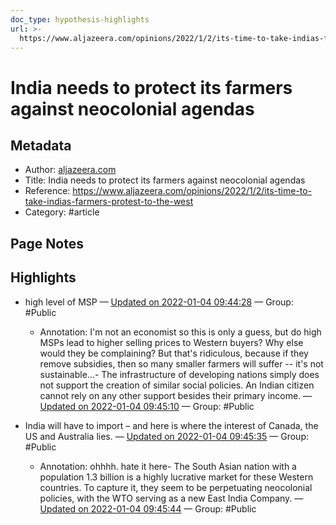 ```yaml
---
doc_type: hypothesis-highlights
url: >-
  https://www.aljazeera.com/opinions/2022/1/2/its-time-to-take-indias-farmers-protest-to-the-west
---
```

# India needs to protect its farmers against neocolonial agendas

## Metadata
- Author: [aljazeera.com]()
- Title: India needs to protect its farmers against neocolonial agendas
- Reference: https://www.aljazeera.com/opinions/2022/1/2/its-time-to-take-indias-farmers-protest-to-the-west
- Category: #article

## Page Notes


## Highlights
- high level of MSP — [Updated on 2022-01-04 09:44:28](https://hyp.is/eP6gaGz3EeynOT82-i6__Q/www.aljazeera.com/opinions/2022/1/2/its-time-to-take-indias-farmers-protest-to-the-west)  — Group: #Public

   - Annotation: I'm not an economist so this is only a guess, but do high MSPs lead to higher selling prices to Western buyers? Why else would they be complaining?
But that's ridiculous, because if they remove subsidies, then so many smaller farmers will suffer -- it's not sustainable...- The infrastructure of developing nations simply does not support the creation of similar social policies. An Indian citizen cannot rely on any other support besides their primary income. — [Updated on 2022-01-04 09:45:10](https://hyp.is/kfxOWGz3EeyYQMt1nJ9Rlw/www.aljazeera.com/opinions/2022/1/2/its-time-to-take-indias-farmers-protest-to-the-west)  — Group: #Public

- India will have to import – and here is where the interest of Canada, the US and Australia lies. — [Updated on 2022-01-04 09:45:35](https://hyp.is/oOeRIGz3EeyvQifLH-hWgA/www.aljazeera.com/opinions/2022/1/2/its-time-to-take-indias-farmers-protest-to-the-west)  — Group: #Public

   - Annotation: ohhhh. hate it here- The South Asian nation with a population 1.3 billion is a highly lucrative market for these Western countries. To capture it, they seem to be perpetuating neocolonial policies, with the WTO serving as a new East India Company. — [Updated on 2022-01-04 09:45:44](https://hyp.is/pjuZlmz3EeynxCfKuCFt0w/www.aljazeera.com/opinions/2022/1/2/its-time-to-take-indias-farmers-protest-to-the-west)  — Group: #Public

